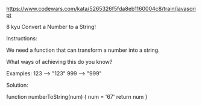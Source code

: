 https://www.codewars.com/kata/5265326f5fda8eb1160004c8/train/javascript


8 kyu
Convert a Number to a String!

Instructions:

We need a function that can transform a number into a string.

What ways of achieving this do you know?

Examples:
123 --> "123"
999 --> "999"



Solution:

function numberToString(num) {
num = '67'
  return num
}

